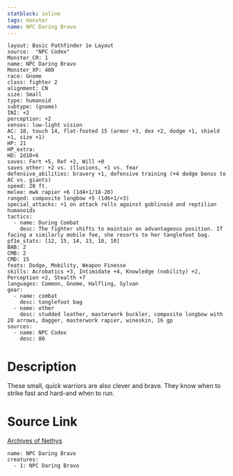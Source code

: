 ```yaml
---
statblock: inline
tags: monster
name: NPC Daring Bravo
---
```

```statblock
layout: Basic Pathfinder 1e Layout
source:  "NPC Codex"
Monster_CR: 1
name: NPC Daring Bravo
Monster_XP: 400
race: Gnome
class: fighter 2
alignment: CN
size: Small
type: humanoid
subtype: (gnome)
INI: +2
perception: +2
senses: low-light vision
AC: 18, touch 14, flat-footed 15 (armor +3, dex +2, dodge +1, shield +1, size +1)
HP: 21
HP_extra: 
HD: 2d10+6
saves: Fort +5, Ref +2, Will +0
saves_other: +2 vs. illusions, +1 vs. fear
defensive_abilities: bravery +1, defensive training (+4 dodge bonus to AC vs. giants)
speed: 20 ft.
melee: mwk rapier +6 (1d4+1/18-20)
ranged: composite longbow +5 (1d6+1/×3)
special_attacks: +1 on attack rolls against goblinoid and reptilian humanoids
tactics:
  - name: During Combat
    desc: The fighter shifts to maintain an advantageous position. If facing a similarly mobile foe, she resorts to her tanglefoot bag.
pf1e_stats: [12, 15, 14, 13, 10, 10]
BAB: 2
CMB: 2
CMD: 15
feats: Dodge, Mobility, Weapon Finesse
skills: Acrobatics +3, Intimidate +4, Knowledge (nobility) +2, Perception +2, Stealth +7
languages: Common, Gnome, Halfling, Sylvan
gear:
  - name: combat
    desc: tanglefoot bag
  - name: other
    desc: studded leather, masterwork buckler, composite longbow with 20 arrows, dagger, masterwork rapier, wineskin, 16 gp
sources:
  - name: NPC Codex
    desc: 80
```
# Description
These small, quick warriors are also clever and brave. They know when to strike fast and hard-and when to run.
# Source Link
[Archives of Nethys](https://aonprd.com/NPCDisplay.aspx?ItemName=Daring%20Bravo)
```encounter-table
name: NPC Daring Bravo
creatures:
  - 1: NPC Daring Bravo
```
